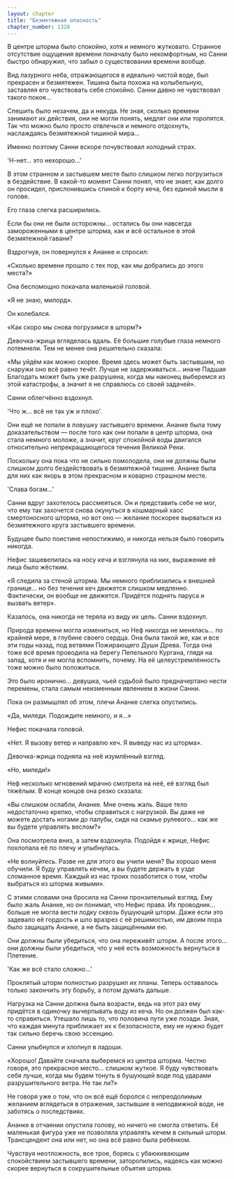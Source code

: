 ```yaml
---
layout: chapter
title: "Безмятежная опасность"
chapter_number: 1328
---
```


В центре шторма было спокойно, хотя и немного жутковато. Странное отсутствие ощущения времени поначалу было некомфортным, но Санни быстро обнаружил, что забыл о существовании времени вообще.

Вид лазурного неба, отражающегося в идеально чистой воде, был прекрасен и безмятежен. Тишина была похожа на колыбельную, заставляя его чувствовать себя спокойно. Санни давно не чувствовал такого покоя...

Спешить было незачем, да и некуда. Не зная, сколько времени занимают их действия, они не могли понять, медлят они или торопятся. Так что можно было просто отвлечься и немного отдохнуть, наслаждаясь безмятежной тишиной мира...

Именно поэтому Санни вскоре почувствовал холодный страх.

'Н-нет... это нехорошо...'

В этом странном и застывшем месте было слишком легко погрузиться в бездействие. В какой-то момент Санни понял, что не знает, как долго он просидел, прислонившись спиной к борту кеча, без единой мысли в голове.

Его глаза слегка расширились.

Если бы они не были осторожны... остались бы они навсегда замороженными в центре шторма, как и всё остальное в этой безмятежной гавани?

Вздрогнув, он повернулся к Ананке и спросил:

«Сколько времени прошло с тех пор, как мы добрались до этого места?»

Она беспомощно покачала маленькой головой.

«Я не знаю, милорд».

Он колебался.

«Как скоро мы снова погрузимся в шторм?»

Девочка-жрица вгляделась вдаль. Её большие голубые глаза немного потемнели. Тем не менее она решительно сказала:

«Мы уйдём как можно скорее. Время здесь может быть застывшим, но снаружи оно всё равно течёт. Лучше не задерживаться... иначе Падшая Благодать может быть уже разрушена, когда мы наконец выберемся из этой катастрофы, а значит я не справлюсь со своей задачей».

Санни облегчённо вздохнул.

'Что ж… всё не так уж и плохо'.

Они ещё не попали в ловушку застывшего времени. Ананке была тому доказательством — после того как они попали в центр шторма, она стала немного моложе, а значит, круг спокойной воды двигался относительно непрекращающегося течения Великой Реки.

Поскольку она пока что не сильно помолодела, они не должны были слишком долго бездействовать в безмятежной тишине. Ананке была для них как якорь в этом прекрасном и коварно страшном месте.

'Слава богам...'

Санни вдруг захотелось рассмеяться. Он и представить себе не мог, что ему так захочется снова окунуться в кошмарный хаос смертоносного шторма, но вот оно — желание поскорее вырваться из безмятежного круга застывшего времени.

Будущее было поистине непостижимо, и никогда нельзя было говорить никогда.

Нефис зашевелилась на носу кеча и взглянула на них, выражение её лица было жёстким.

«Я следила за стеной шторма. Мы немного приблизились к внешней границе... но без течения кеч движется слишком медленно. Фактически, он вообще не движется. Придётся поднять паруса и вызвать ветер».

Казалось, она никогда не теряла из виду их цель. Санни вздохнул.

Природа времени могла измениться, но Неф никогда не менялась... по крайней мере, в глубине своего сердца. Она была такой же, как и все эти годы назад, под ветвями Пожирающего Души Древа. Тогда она тоже всё время проводила на берегу Пепельного Кургана, глядя на запад, хотя и не могла вспомнить, почему. На её целеустремлённость тоже можно было положиться.

Это было иронично... девушка, чьей судьбой было предначертано нести перемены, стала самым неизменным явлением в жизни Санни.

Пока он размышлял об этом, плечи Ананке слегка опустились.

«Да, миледи. Подождите немного, и я…»

Нефис покачала головой.

«Нет. Я вызову ветер и направлю кеч. Я выведу нас из шторма».

Девочка-жрица подняла на неё изумлённый взгляд.

«Но, миледи!»

Неф несколько мгновений мрачно смотрела на неё, её взгляд был тяжёлым. В конце концов она резко сказала:

«Вы слишком ослабли, Ананке. Мне очень жаль. Ваше тело недостаточно крепко, чтобы справиться с нагрузкой. Вы даже не можете достать ногами до палубы, сидя на скамье рулевого... как же вы будете управлять веслом?»

Она посмотрела вниз, а затем вздохнула. Подойдя к жрице, Нефис похлопала её по плечу и улыбнулась.

«Не волнуйтесь. Разве не для этого вы учили меня? Вы хорошо меня обучили. Я буду управлять кечем, а вы будете держать в узде сломанное время. Каждый из нас троих позаботится о том, чтобы выбраться из шторма живыми».

С этими словами она бросила на Санни пронзительный взгляд. Ему было жаль Ананке, но он понимал, что Нефис права. Их проводник... больше не могла вести лодку сквозь бушующий шторм. Даже если это задевало её гордость и шло вразрез с её решимостью, им двоим пора было защищать Ананке, а не быть защищёнными ею.

Они должны были убедиться, что она переживёт шторм. А после этого... они должны были убедиться, что у неё есть возможность вернуться в Плетение.

'Как же всё стало сложно...'

Проклятый шторм полностью разрушил их планы. Теперь оставалось только закончить эту борьбу, а потом думать дальше.

Нагрузка на Санни должна была возрасти, ведь на этот раз ему придётся в одиночку вычерпывать воду из кеча. Но он должен был как-то справиться. Утешало лишь то, что половина пути уже позади. Зная, что каждая минута приближает их к безопасности, ему не нужно будет так сильно беречь свою эссенцию.

Санни улыбнулся и хлопнул в ладоши.

«Хорошо! Давайте сначала выберемся из центра шторма. Честно говоря, это прекрасное место... слишком жуткое. Я буду чувствовать себя лучше, когда мы будем тонуть в бушующей воде под ударами разрушительного ветра. Не так ли?»

Не говоря уже о том, что он всё ещё боролся с непреодолимым желанием вглядеться в отражения, застывшие в неподвижной воде, не заботясь о последствиях.

Ананке в отчаянии опустила голову, но ничего не смогла ответить. Её маленькая фигура уже не позволяла управлять кечем в сильный шторм. Трансцендент она или нет, но она всё равно была ребёнком.

Чувствуя неотложность, все трое, борясь с убаюкивающим спокойствием застывшего времени, заторопились, надеясь как можно скорее вернуться в сокрушительные объятия шторма.